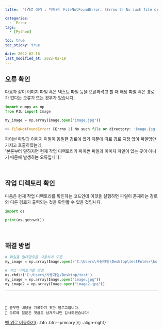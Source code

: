 ```yaml
---
title:  "[경로 에러 : 파이썬] FileNotFoundError: [Errno 2] No such file or directory 해결하기" 

categories:
  -  Error 
tags:
  - [Python]

toc: true
toc_sticky: true

date: 2022-02-18
last_modified_at: 2022-02-18
---
```


## 오류 확인

다음과 같이 이미지 파일 혹은 텍스트 파일 등을 오픈하려고 할 때 해당 파일 혹은 경로가 없다는 오류가 뜨는 경우가 있습니다.
```python
import numpy as np 
from PIL import Image

my_image = np.array(Image.open("image.jpg"))
```

```python
>> FileNotFoundError: [Errno 2] No such file or directory: 'image.jpg'
```

파이썬 파일과 이미지 파일이 동일한 경로에 있기 때문에 따로 경로 지정 없이 파일명만 가지고 호출하였는데,  
'본론부터 말하자면 현재 작업 디렉토리가 파이썬 파일과 이미지 파일이 있는 곳이 아니기 때문에 발생하는 오류입니다.'

<br>

## 작업 디렉토리 확인

다음은 현재 작업 디렉토리를 확인하는 코드인데 이것을 실행하면 파일이 존재하는 경로와 다른 경로가 출력되는 것을 확인할 수 있을 것입니다.
```python
import os

print(os.getcwd())
```

<br>

## 해결 방법

```python
# 파일을 절대경로를 사용하여 오픈
my_image = np.array(Image.open(r'C:\Users\사용자명\Desktop\testFolder\korea_map.jpg'))
```

```python
# 작업 디렉토리를 변경
os.chdir('C:/Users/사용자명/Desktop/test')
my_image = np.array(Image.open("image.jpg"))
my_image2 = np.array(Image.open("image2.jpg"))
```







***
<br>

    💾 공부한 내용을 기록하기 위한 블로그입니다.
    📄 오류와 질문은 댓글로 남겨주시면 감사하겠습니다!


[맨 위로 이동하기](#){: .btn .btn--primary }{: .align-right}